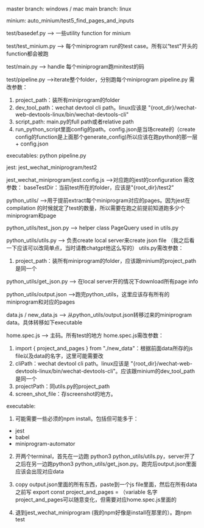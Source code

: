 master branch: windows / mac
main branch: linux


minium:
auto_minium/test5_find_pages_and_inputs

test/basedef.py --> 一些utility function for minium

test/test_minium.py --> 每个miniprogram run的test case。所有以“test"开头的function都会被跑

test/main.py --> handle 每个miniprogram跑minitest的码

test/pipeline.py -->iterate整个folder，分别跑每个miniprogram
pipeline.py 需改参数：
1. project_path：装所有miniprogram的folder
2. dev_tool_path：wechat devtool cli path。linux应该是  "{root_dir}/wechat-web-devtools-linux/bin/wechat-devtools-cli"
3. script_path: main.py的full path或者relative path
4. run_python_script里面config的path。config.json是当场create的（create config的function是上面那个generate_config)所以应该在跑python的那一层 + config.json

executables: python pipeline.py

jest:
jest_wechat_miniprogram/test2

jest_wechat_miniprogram/jest.config.js -->对应跑的jest的configuration
需改参数：
baseTestDir：当前test所在的folder，应该是"{root_dir}/test2”

python_utils/ -->用于提前extract每个miniprogram对应的pages。因为jest在compilation 的时候就定了test的数量，所以需要在跑之前提前知道跑多少个miniprogram和page

python_utils/test_json.py --> helper class PageQuery used in utils.py

python_utils/utils.py --> 负责create local server来create json file （我之后看一下应该可以改简单点，当时请教chatgpt他这么写的）
utils.py需改参数：
1. project_path：装所有miniprogram的folder，应该跟minium的project_path是同一个

python_utils/get_json.py --> 在local server开的情况下download所有page info

python_utils/output.json -->跑完python_utils，这里应该存有所有的miniprogram和对应的pages

data.js / new_data.js --> 从python_utils/output.json转移过来的miniprogram data。具体转移如下executable

home.spec.js --> 主码。所有test的地方
home.spec.js需改参数：
1. import { project_and_pages } from "./new_data"：根据前面data所存的js file以及data的名字，这里可能需要改
2. cliPath：wechat devtool cli path。linux应该是  "{root_dir}/wechat-web-devtools-linux/bin/wechat-devtools-cli"。应该跟minium的dev_tool_path是同一个
3. projectPath：同utils.py的project_path
4. screen_shot_file：存screenshot的地方。


executable:
1. 可能需要一些必须的npm install。包括但可能多于：
 - jest
 - babel
 - miniprogram-automator

2. 开两个terminal，首先在一边跑 python3 python_utils/utils.py，server开了之后在另一边跑python3 python_utils/get_json.py。跑完后output.json里面应该会出现对应data

3. copy output.json里面的所有东西，paste到一个js file里面，然后在所有data之前写 export const project_and_pages = （variable 名字project_and_pages可以随意变化，但需要对应home.spec.js里面的

4. 退到jest_wechat_miniprogram (我的npm好像是install在那里的）。跑npm test

